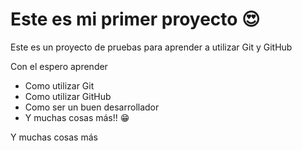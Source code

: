 # Este es mi primer proyecto 😍
Este es un proyecto de pruebas para aprender a utilizar Git y GitHub

Con el espero aprender
- Como utilizar Git
- Como utilizar GitHub
- Como ser un buen desarrollador
- Y muchas cosas más!! 😁

Y muchas cosas más
